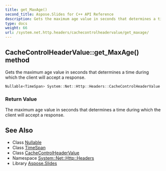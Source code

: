 ```yaml
---
title: get_MaxAge()
second_title: Aspose.Slides for C++ API Reference
description: Gets the maximum age value in seconds that determines a time during which the client will accept a response.
type: docs
weight: 66
url: /system.net.http.headers/cachecontrolheadervalue/get_maxage/
---
```

## CacheControlHeaderValue::get_MaxAge() method


Gets the maximum age value in seconds that determines a time during which the client will accept a response.

```cpp
Nullable<TimeSpan> System::Net::Http::Headers::CacheControlHeaderValue::get_MaxAge()
```


### Return Value

The maximum age value in seconds that determines a time during which the client will accept a response.

## See Also

* Class [Nullable](../../../system/nullable/)
* Class [TimeSpan](../../../system/timespan/)
* Class [CacheControlHeaderValue](../)
* Namespace [System::Net::Http::Headers](../../)
* Library [Aspose.Slides](../../../)